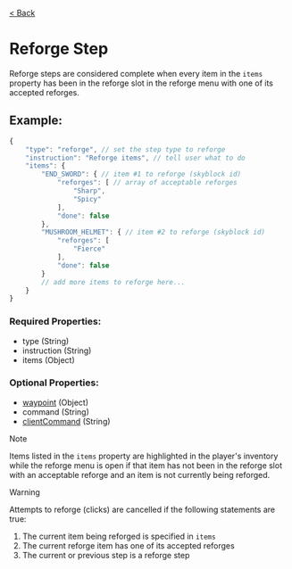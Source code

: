 [< Back](https://github.com/LilFroggy/BingoHelper-Guide-Creation-Process/blob/master/README.md#step-types)
# Reforge Step
Reforge steps are considered complete when every item in the ``items`` property has been in the reforge slot in the reforge menu with one of its accepted reforges.

## Example:
```js
{
    "type": "reforge", // set the step type to reforge
    "instruction": "Reforge items", // tell user what to do
    "items": {
        "END_SWORD": { // item #1 to reforge (skyblock id)
            "reforges": [ // array of acceptable reforges
                "Sharp",
                "Spicy"
            ],
            "done": false
        },
        "MUSHROOM_HELMET": { // item #2 to reforge (skyblock id)
            "reforges": [
                "Fierce"
            ],
            "done": false
        }
        // add more items to reforge here...
    }
}
```
### Required Properties:
- type (String)
- instruction (String)
- items (Object)

### Optional Properties:
- [waypoint](https://github.com/LilFroggy/BingoHelper-Guide-Creation-Process/blob/master/globalStepProperties/waypoint.md#waypoint-step-property) (Object)
- command (String)
- [clientCommand](https://github.com/LilFroggy/BingoHelper-Guide-Creation-Process/blob/master/globalStepProperties/clientCommand.md#clientcommand-step-property) (String)

> [!NOTE]
> Items listed in the ``items`` property are highlighted in the player's inventory while the reforge menu is open if that item has not been in the reforge slot with an acceptable reforge and an item is not currently being reforged.

> [!WARNING]
> Attempts to reforge (clicks) are cancelled if the following statements are true:
> 1. The current item being reforged is specified in ``items``
> 2. The current reforge item has one of its accepted reforges
> 3. The current or previous step is a reforge step

